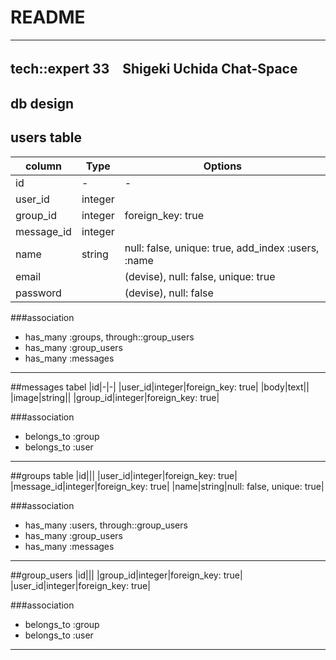 # README
------------------------------
tech::expert 33　Shigeki Uchida
Chat-Space
------------------------------

db design
------------------------------
## users table
|column|Type|Options|
|------|----|-------|
|id|-|-|
|user_id|integer||
|group_id|integer|foreign_key: true|
|message_id|integer||
|name|string|null: false, unique: true, add_index :users, :name|
|email||(devise), null: false, unique: true|
|password||(devise), null: false|

###association
- has_many :groups, through::group_users
- has_many :group_users
- has_many :messages

--------------------------------
##messages tabel
|id|-|-|
|user_id|integer|foreign_key: true|
|body|text||
|image|string||
|group_id|integer|foreign_key: true|

###association
- belongs_to :group
- belongs_to :user

---------------------------------
##groups table
|id|||
|user_id|integer|foreign_key: true|
|message_id|integer|foreign_key: true|
|name|string|null: false, unique: true|

###association
- has_many :users, through::group_users
- has_many :group_users
- has_many :messages

----------------------------------
##group_users
|id|||
|group_id|integer|foreign_key: true|
|user_id|integer|foreign_key: true|


###association
- belongs_to :group
- belongs_to :user

-----------------------------------